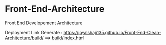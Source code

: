 # Front-End-Architecture
Front End Developement Architecture

Deployment Link Generate : https://joyalshaji135.github.io/Front-End-Clean-Architecture/build/
==> build/index.html
